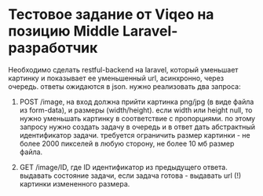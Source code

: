 # Тестовое задание от Viqeo на позицию Middle Laravel-разработчик
Необходимо сделать restful-backend на laravel, который уменьшает картинку и показывает ее уменьшенный url, асинхронно, через очередь. ответы ожидаются в json. нужно реализовать два запроса:

1) POST /image, на вход должна прийти картинка png/jpg (в виде файла из form-data), и размеры (width/height). если width или height null, то нужно уменьшать картинку в соответствие с пропорциями. по этому запросу нужно создать задачу в очередь и в ответ дать абстрактный идентификатор задачи. требуется ограничить размер картинки - не более 2000 пикселей в любую сторону, не более 10 мб размер файла.

2) GET /image/ID, где ID идентификатор из предыдущего ответа. выдавать состояние задачи, если задача готова - выдавать url (!) картинки измененного размера.